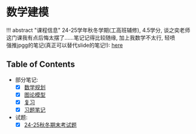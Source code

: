 # 数学建模

!!! abstract "课程信息"
    24-25学年秋冬学期(工高班辅修), 4.5学分, 谈之奕老师  
    这门课我有点后悔太摆了……笔记记得比较随缘, 加上我数学不太行, 轻喷  
    强推jpgg的笔记(真正可以替代slide的笔记!): [here](https://note.jiepeng.tech/Fundemental/Mathematical-Modeling/)

## Table of Contents

- 部分笔记:
  - [x] [数学规划](program/program.md)   
  - [x] [图论模型](graph/graph.md)   
  - [x] [复习](review/note.md)   
  - [x] [习题笔记](exercise/index.md)   
- 试题:  
  - [x] [24-25秋冬期末考试题](test/index.md)